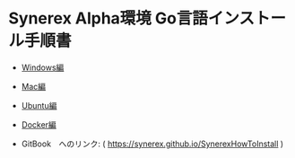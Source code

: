 

# Synerex Alpha環境 Go言語インストール手順書



- [Windows編](src/md/win/00whyosi.md)
- [Mac編](src/md/mac/00mhyosi.md)
- [Ubuntu編](src/md/ubuntu/00uhyosi.md)
- [Docker編](src/md/docker/00uhyosi.md)


- GitBook　へのリンク: ( https://synerex.github.io/SynerexHowToInstall )

